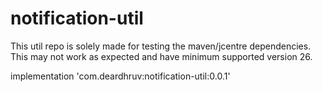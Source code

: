 # notification-util
This util repo is solely made for testing the maven/jcentre dependencies.  This may not work as expected and have minimum supported version 26.

implementation 'com.deardhruv:notification-util:0.0.1'

